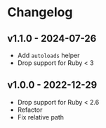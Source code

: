 Changelog
========================================

v1.1.0 - 2024-07-26
----------------------------------------

- Add `autoloads` helper
- Drop support for Ruby < 3


v1.0.0 - 2022-12-29
----------------------------------------

- Drop support for Ruby < 2.6
- Refactor
- Fix relative path


